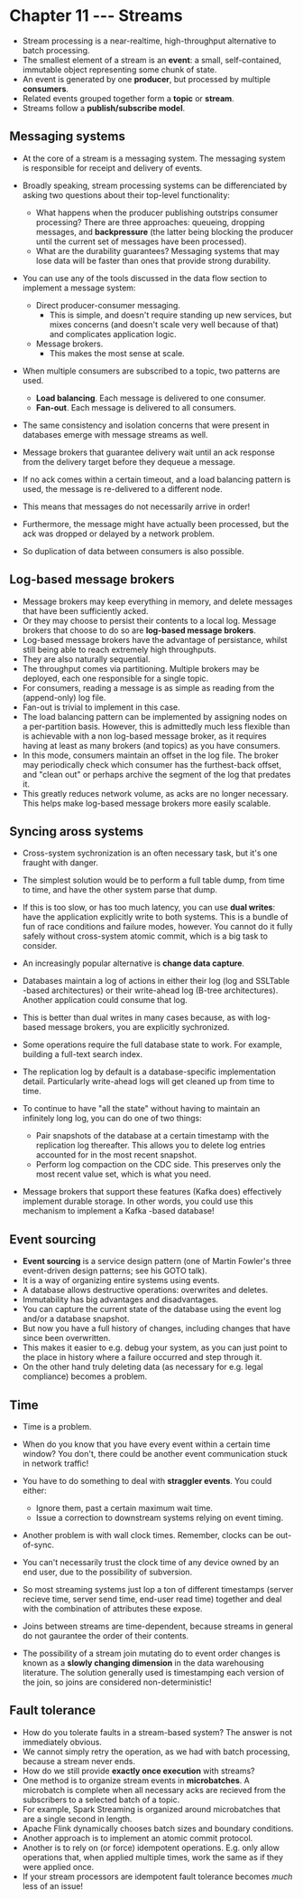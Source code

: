 # Chapter 11 --- Streams

* Stream processing is a near-realtime, high-throughput alternative to batch processing.
* The smallest element of a stream is an **event**: a small, self-contained, immutable object representing some chunk of state.
* An event is generated by one **producer**, but processed by multiple **consumers**.
* Related events grouped together form a **topic** or **stream**.
* Streams follow a **publish/subscribe model**.


## Messaging systems
* At the core of a stream is a messaging system. The messaging system is responsible for receipt and delivery of events.
* Broadly speaking, stream processing systems can be differenciated by asking two questions about their top-level functionality:
  * What happens when the producer publishing outstrips consumer processing? There are three approaches: queueing, dropping messages, and **backpressure** (the latter being blocking the producer until the current set of messages have been processed).
  * What are the durability guarantees? Messaging systems that may lose data will be faster than ones that provide strong durability.
* You can use any of the tools discussed in the data flow section to implement a message system:
  * Direct producer-consumer messaging.
    * This is simple, and doesn't require standing up new services, but mixes concerns (and doesn't scale very well because of that) and complicates application logic.
  * Message brokers.
    * This makes the most sense at scale.


* When multiple consumers are subscribed to a topic, two patterns are used.
  * **Load balancing**. Each message is delivered to one consumer.
  * **Fan-out**. Each message is delivered to all consumers.


* The same consistency and isolation concerns that were present in databases emerge with message streams as well.
* Message brokers that guarantee delivery wait until an ack response from the delivery target before they dequeue a message.
* If no ack comes within a certain timeout, and a load balancing pattern is used, the message is re-delivered to a different node.
* This means that messages do not necessarily arrive in order!
* Furthermore, the message might have actually been processed, but the ack was dropped or delayed by a network problem.
* So duplication of data between consumers is also possible.

 
## Log-based message brokers
* Message brokers may keep everything in memory, and delete messages that have been sufficiently acked.
* Or they may choose to persist their contents to a local log. Message brokers that choose to do so are **log-based message brokers**.
* Log-based message brokers have the advantage of persistance, whilst still being able to reach extremely high throughputs.
* They are also naturally sequential.
* The throughput comes via partitioning. Multiple brokers may be deployed, each one responsible for a single topic.
* For consumers, reading a message is as simple as reading from the (append-only) log file.
* Fan-out is trivial to implement in this case.
* The load balancing pattern can be implemented by assigning nodes on a per-partition basis. However, this is admittedly much less flexible than is achievable with a non log-based message broker, as it requires having at least as many brokers (and topics) as you have consumers.
* In this mode, consumers maintain an offset in the log file. The broker may periodically check which consumer has the furthest-back offset, and "clean out" or perhaps archive the segment of the log that predates it.
* This greatly reduces network volume, as acks are no longer necessary. This helps make log-based message brokers more easily scalable.


## Syncing aross systems

* Cross-system sychronization is an often necessary task, but it's one fraught with danger.
* The simplest solution would be to perform a full table dump, from time to time, and have the other system parse that dump.
* If this is too slow, or has too much latency, you can use **dual writes**: have the application explicitly write to both systems. This is a bundle of fun of race conditions and failure modes, however. You cannot do it fully safely without cross-system atomic commit, which is a big task to consider.


* An increasingly popular alternative is **change data capture**.
* Databases maintain a log of actions in either their log (log and SSLTable -based architectures) or their write-ahead log (B-tree architectures). Another application could consume that log.
* This is better than dual writes in many cases because, as with log-based message brokers, you are explicitly sychronized.


* Some operations require the full database state to work. For example, building a full-text search index.
* The replication log by default is a database-specific implementation detail. Particularly write-ahead logs will get cleaned up from time to time.
* To continue to have "all the state" without having to maintain an infinitely long log, you can do one of two things:
  * Pair snapshots of the database at a certain timestamp with the replication log thereafter. This allows you to delete log entries accounted for in the most recent snapshot.
  * Perform log compaction on the CDC side. This preserves only the most recent value set, which is what you need.
* Message brokers that support these features (Kafka does) effectively implement durable storage. In other words, you could use this mechanism to implement a Kafka -based database!


## Event sourcing
* **Event sourcing** is a service design pattern (one of Martin Fowler's three event-driven design patterns; see his GOTO talk).
* It is a way of organizing entire systems using events.
* A database allows destructive operations: overwrites and deletes.
* Immutability has big advantages and disadvantages.
* You can capture the current state of the database using the event log and/or a database snapshot.
* But now you have a full history of changes, including changes that have since been overwritten.
* This makes it easier to e.g. debug your system, as you can just point to the place in history where a failure occurred and step through it.
* On the other hand truly deleting data (as necessary for e.g. legal compliance) becomes a problem.


## Time

* Time is a problem.
* When do you know that you have every event within a certain time window? You don't, there could be another event communication stuck in network traffic!
* You have to do something to deal with **straggler events**. You could either:
  * Ignore them, past a certain maximum wait time.
  * Issue a correction to downstream systems relying on event timing.


* Another problem is with wall clock times. Remember, clocks can be out-of-sync.
* You can't necessarily trust the clock time of any device owned by an end user, due to the possibility of subversion.
* So most streaming systems just lop a ton of different timestamps (server recieve time, server send time, end-user read time) together and deal with the combination of attributes these expose.


* Joins between streams are time-dependent, because streams in general do not gaurantee the order of their contents.
* The possibility of a stream join mutating do to event order changes is known as a **slowly changing dimension** in the data warehousing literature. The solution generally used is timestamping each version of the join, so joins are considered non-deterministic!


## Fault tolerance
* How do you tolerate faults in a stream-based system? The answer is not immediately obvious.
* We cannot simply retry the operation, as we had with batch processing, because a stream never ends.
* How do we still provide **exactly once execution** with streams?
* One method is to organize stream events in **microbatches**. A microbatch is complete when all necessary acks are recieved from the subscribers to a selected batch of a topic.
* For example, Spark Streaming is organized around microbatches that are a single second in length.
* Apache Flink dynamically chooses batch sizes and boundary conditions.
* Another approach is to implement an atomic commit protocol.
* Another is to rely on (or force) idempotent operations. E.g. only allow operations that, when applied multiple times, work the same as if they were applied once.
* If your stream processors are idempotent fault tolerance becomes *much* less of an issue!

